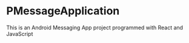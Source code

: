 # PMessageApplication
This is an Android Messaging App project programmed with React and JavaScript
